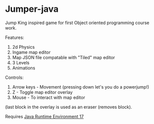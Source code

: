 # Jumper-java
Jump King inspired game for first Object oriented programming course work.

Features:
 1. 2d Physics
 2. Ingame map editor
 3. Map JSON file compatable with "Tiled" map editor
 4. 3 Levels
 5. Animations
  
Controls:
 1. Arrow keys - Movement (pressing down let's you do a powerjump!)
 2. Z - Toggle map editor overlay
 3. Mouse - To interact with map editor
  
  (last block in the overlay is used as an eraser (removes block).

  Requires [Java Runtime Environment 17](https://adoptium.net/) 
  
